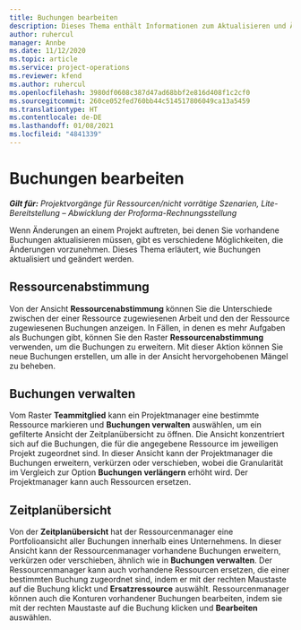 ```yaml
---
title: Buchungen bearbeiten
description: Dieses Thema enthält Informationen zum Aktualisieren und Ändern von Buchungen.
author: ruhercul
manager: Annbe
ms.date: 11/12/2020
ms.topic: article
ms.service: project-operations
ms.reviewer: kfend
ms.author: ruhercul
ms.openlocfilehash: 3980df0608c387d47ad68bbf2e816d408f1c2cf0
ms.sourcegitcommit: 260ce052fed760bb44c514517806049ca13a5459
ms.translationtype: HT
ms.contentlocale: de-DE
ms.lasthandoff: 01/08/2021
ms.locfileid: "4841339"
---
```

# <a name="edit-bookings"></a>Buchungen bearbeiten

_**Gilt für:** Projektvorgänge für Ressourcen/nicht vorrätige Szenarien, Lite-Bereitstellung – Abwicklung der Proforma-Rechnungsstellung_


Wenn Änderungen an einem Projekt auftreten, bei denen Sie vorhandene Buchungen aktualisieren müssen, gibt es verschiedene Möglichkeiten, die Änderungen vorzunehmen. Dieses Thema erläutert, wie Buchungen aktualisiert und geändert werden.

## <a name="resource-reconciliation"></a>Ressourcenabstimmung

Von der Ansicht **Ressourcenabstimmung** können Sie die Unterschiede zwischen der einer Ressource zugewiesenen Arbeit und den der Ressource zugewiesenen Buchungen anzeigen. In Fällen, in denen es mehr Aufgaben als Buchungen gibt, können Sie den Raster **Ressourcenabstimmung** verwenden, um die Buchungen zu erweitern. Mit dieser Aktion können Sie neue Buchungen erstellen, um alle in der Ansicht hervorgehobenen Mängel zu beheben.

## <a name="maintain-bookings"></a>Buchungen verwalten

Vom Raster **Teammitglied** kann ein Projektmanager eine bestimmte Ressource markieren und **Buchungen verwalten** auswählen, um ein gefilterte Ansicht der Zeitplanübersicht zu öffnen. Die Ansicht konzentriert sich auf die Buchungen, die für die angegebene Ressource im jeweiligen Projekt zugeordnet sind. In dieser Ansicht kann der Projektmanager die Buchungen erweitern, verkürzen oder verschieben, wobei die Granularität im Vergleich zur Option **Buchungen verlängern** erhöht wird. Der Projektmanager kann auch Ressourcen ersetzen.

## <a name="schedule-board"></a>Zeitplanübersicht

Von der **Zeitplanübersicht** hat der Ressourcenmanager eine Portfolioansicht aller Buchungen innerhalb eines Unternehmens. In dieser Ansicht kann der Ressourcenmanager vorhandene Buchungen erweitern, verkürzen oder verschieben, ähnlich wie in **Buchungen verwalten**. Der Ressourcenmanager kann auch vorhandene Ressourcen ersetzen, die einer bestimmten Buchung zugeordnet sind, indem er mit der rechten Maustaste auf die Buchung klickt und **Ersatzressource** auswählt. Ressourcenmanager können auch die Konturen vorhandener Buchungen bearbeiten, indem sie mit der rechten Maustaste auf die Buchung klicken und **Bearbeiten** auswählen.
